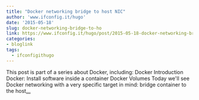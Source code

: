 ```yaml
---
title: "Docker networking bridge to host NIC"
author: 'www.ifconfig.it/hugo'
date: '2015-05-18'
slug: docker-networking-bridge-to-ho
link: https://www.ifconfig.it/hugo/post/2015-05-18-docker-networking-bridge/
categories:
- bloglink
tags:
  - ifconfigithugo
---
```


This post is part of a series about Docker, including: Docker Introduction Docker: Install software inside a container Docker Volumes Today we'll see Docker networking with a very specific target in mind: bridge container to the host[... <i class="fas fa-external-link-alt"></i>](https://www.ifconfig.it/hugo/post/2015-05-18-docker-networking-bridge/)

